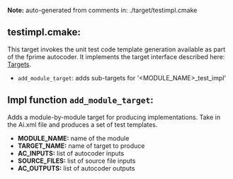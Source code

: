 **Note:** auto-generated from comments in: ./target/testimpl.cmake

## testimpl.cmake:

This target invokes the unit test code template generation available as part of the fprime autocoder. It implements
the target interface described here: [Targets](Targets.md).

- `add_module_target`: adds sub-targets for '<MODULE_NAME>_test_impl'


## Impl function `add_module_target`:

Adds a module-by-module target for producing implementations. Take in the Ai.xml file and produces a set of test
templates.

- **MODULE_NAME:** name of the module
- **TARGET_NAME:** name of target to produce
- **AC_INPUTS:** list of autocoder inputs
- **SOURCE_FILES:** list of source file inputs
- **AC_OUTPUTS:** list of autocoder outputs


